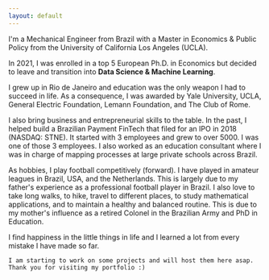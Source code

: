 ```yaml
---
layout: default
---
```


I'm a Mechanical Engineer from Brazil with a Master in Economics & Public Policy from the University of California Los Angeles (UCLA). 

In 2021, I was enrolled in a top 5 European Ph.D. in Economics but decided to leave and transition into **Data Science & Machine Learning**.

I grew up in Rio de Janeiro and education was the only weapon I had to succeed in life. As a consequence, I was awarded by Yale University, UCLA, General Electric Foundation, Lemann Foundation, and The Club of Rome.

I also bring business and entrepreneurial skills to the table. In the past, I helped build a Brazilian Payment FinTech that filed for an IPO in 2018 (NASDAQ: STNE). It started with 3 employees and grew to over 5000. I was one of those 3 employees. I also worked as an education consultant where I was in charge of mapping processes at large private schools across Brazil. 

As hobbies, I play football competitively (forward). I have played in amateur leagues in Brazil, USA, and the Netherlands. This is largely due to my father's experience as a professional football player in Brazil. I also love to take long walks, to hike, travel to different places, to study mathematical applications, and to maintain a healthy and balanced routine. This is due to my mother's influence as a retired Colonel in the Brazilian Army and PhD in Education. 

I find happiness in the little things in life and I learned a lot from every mistake I have made so far.

```
I am starting to work on some projects and will host them here asap.
Thank you for visiting my portfolio :)
```
